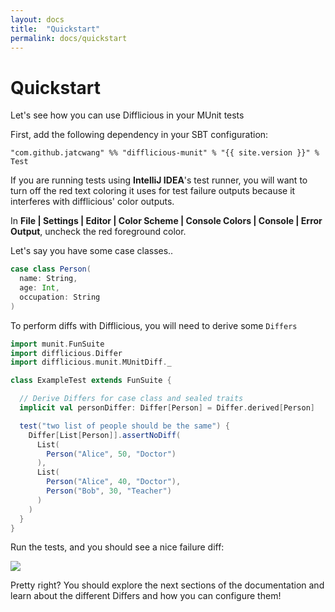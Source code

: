 ```yaml
---
layout: docs
title:  "Quickstart"
permalink: docs/quickstart
---
```


# Quickstart

Let's see how you can use Difflicious in your MUnit tests

First, add the following dependency in your SBT configuration:

```
"com.github.jatcwang" %% "difflicious-munit" % "{{ site.version }}" % Test
```

If you are running tests using **IntelliJ IDEA**'s test runner, you will want 
to turn off the red text coloring it uses for test failure outputs because
it interferes with difflicious' color outputs.

In <b>File | Settings | Editor | Color Scheme | Console Colors | Console | Error Output</b>, uncheck the red foreground color.

Let's say you have some case classes..

```scala mdoc:silent
case class Person(
  name: String,
  age: Int,
  occupation: String
)
```

To perform diffs with Difflicious, you will need to derive some `Differs`

```scala mdoc:silent
import munit.FunSuite
import difflicious.Differ
import difflicious.munit.MUnitDiff._

class ExampleTest extends FunSuite {

  // Derive Differs for case class and sealed traits 
  implicit val personDiffer: Differ[Person] = Differ.derived[Person]

  test("two list of people should be the same") {
    Differ[List[Person]].assertNoDiff(
      List(
        Person("Alice", 50, "Doctor")
      ),
      List(
        Person("Alice", 40, "Doctor"),
        Person("Bob", 30, "Teacher")
      )
    )
  }
}
```

Run the tests, and you should see a nice failure diff:

<img src="../img/diff_failure.jpg" />

Pretty right? You should explore the next sections of the documentation and learn about the different Differs 
and how you can configure them!
